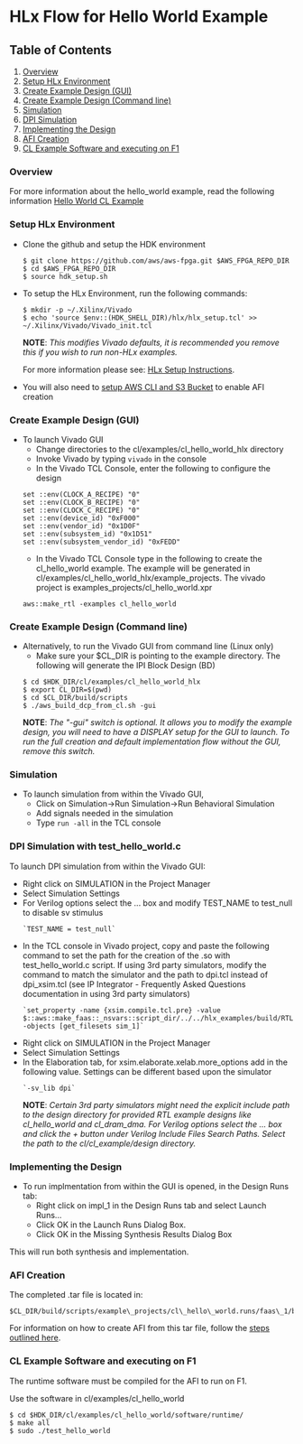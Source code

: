 # HLx Flow for Hello World Example

## Table of Contents

1. [Overview](#overview)
2. [Setup HLx Environment](#env)
3. [Create Example Design (GUI)](#createbdgui)
4. [Create Example Design (Command line)](#createbd)
5. [Simulation](#sim)
6. [DPI Simulation](#dpisim)
7. [Implementing the Design](#impl)
8. [AFI Creation](#aficreation)
9. [CL Example Software and executing on F1](#swf1)

<a name="overview"></a>
### Overview

For more information about the hello\_world example, read the following information [Hello World CL Example](./../cl_hello_world/README.md)

<a name="env"></a>
### Setup HLx Environment

* Clone the github and setup the HDK environment
   ```
   $ git clone https://github.com/aws/aws-fpga.git $AWS_FPGA_REPO_DIR
   $ cd $AWS_FPGA_REPO_DIR
   $ source hdk_setup.sh
   ```
* To setup the HLx Environment, run the following commands:
   ```
   $ mkdir -p ~/.Xilinx/Vivado
   $ echo 'source $env::(HDK_SHELL_DIR)/hlx/hlx_setup.tcl' >> ~/.Xilinx/Vivado/Vivado_init.tcl
   ```
   **NOTE**: *This modifies Vivado defaults, it is recommended you remove this if you wish to run non-HLx examples.* 
   
   For more information please see: [HLx Setup Instructions](../../../../hdk/docs/IPI_GUI_Vivado_Setup.md).

* You will also need to [setup AWS CLI and S3 Bucket](../../../../SDAccel/docs/Setup_AWS_CLI_and_S3_Bucket.md) to enable AFI creation

<a name="createbdgui"></a>
### Create Example Design (GUI)

* To launch Vivado GUI
   * Change directories to the cl/examples/cl_hello_world_hlx directory
   * Invoke Vivado by typing `vivado` in the console
   * In the Vivado TCL Console, enter the following to configure the design
   ```
   set ::env(CLOCK_A_RECIPE) "0"
   set ::env(CLOCK_B_RECIPE) "0"
   set ::env(CLOCK_C_RECIPE) "0"
   set ::env(device_id) "0xF000"
   set ::env(vendor_id) "0x1D0F"
   set ::env(subsystem_id) "0x1D51"
   set ::env(subsystem_vendor_id) "0xFEDD"
   ```
   * In the Vivado TCL Console type in the following to create the cl_hello_world example. The example will be generated in cl/examples/cl_hello_world_hlx/example_projects. The vivado project is examples_projects/cl_hello_world.xpr
   ```
   aws::make_rtl -examples cl_hello_world
   ```

<a name="createbd"></a>
### Create Example Design (Command line)

* Alternatively, to run the Vivado GUI from command line (Linux only)
   * Make sure your $CL_DIR is pointing to the example directory. The following will generate the IPI Block Design (BD)
   ```
   $ cd $HDK_DIR/cl/examples/cl_hello_world_hlx
   $ export CL_DIR=$(pwd)
   $ cd $CL_DIR/build/scripts
   $ ./aws_build_dcp_from_cl.sh -gui
   ```    
   **NOTE**: *The "-gui" switch is optional. It allows you to modify the example design, you will need to have a DISPLAY setup for the GUI to launch. To run the full creation and default implementation flow without the GUI, remove this switch.*

<a name="sim"></a>
### Simulation

* To launch simulation from within the Vivado GUI, 
   * Click on Simulation->Run Simulation->Run Behavioral Simulation
   * Add signals needed in the simulation
   * Type `run -all` in the TCL console

<a name="dpisim"></a>
### DPI Simulation with test\_hello\_world.c

To launch DPI simulation from within the Vivado GUI:
* Right click on SIMULATION in the Project Manager
* Select Simulation Settings
* For Verilog options select the ... box and modify TEST\_NAME to test_null to disable sv stimulus
   ```
   `TEST_NAME = test_null`
   ```
* In the TCL console in Vivado project, copy and paste the following command to set the path for the creation of the .so with test\_hello\_world.c script. If using 3rd party simulators, modify the command to match the simulator and the path to dpi.tcl instead of dpi_xsim.tcl (see IP Integrator - Frequently Asked Questions documentation in using 3rd party simulators)
   ```
   `set_property -name {xsim.compile.tcl.pre} -value $::aws::make_faas::_nsvars::script_dir/../../hlx_examples/build/RTL/cl_hello_world/verif/scripts/dpi_xsim.tcl -objects [get_filesets sim_1]`
   ```
* Right click on SIMULATION in the Project Manager
* Select Simulation Settings
* In the Elaboration tab, for xsim.elaborate.xelab.more_options add in the following value.  Settings can be different based upon the simulator
   ```
   `-sv_lib dpi`
   ```
   **NOTE**: *Certain 3rd party simulators might need the explicit include path to the design directory for provided RTL example designs like cl\_hello\_world and cl\_dram\_dma.  For Verilog options select the ... box and click the + button under Verilog Include Files Search Paths.  Select the path to the cl/cl\_example/design directory.*

<a name="impl"></a>
### Implementing the Design

* To run implmentation from within the GUI is opened, in the Design Runs tab:
   * Right click on impl\_1 in the Design Runs tab and select Launch Runs…
   * Click OK in the Launch Runs Dialog Box.
   * Click OK in the Missing Synthesis Results Dialog Box

This will run both synthesis and implementation.

<a name="aficreation"></a>
### AFI Creation

The completed .tar file is located in: 
```
$CL_DIR/build/scripts/example\_projects/cl\_hello\_world.runs/faas\_1/build/checkpoints/to\_aws/<timestamp>.Developer\_CL.tar  
```
For information on how to create AFI from this tar file, follow the [steps outlined here](../../../README.md#step3).

<a name="swf1"></a>
### CL Example Software and executing on F1

The runtime software must be compiled for the AFI to run on F1.

Use the software in cl/examples/cl\_hello\_world
```
$ cd $HDK_DIR/cl/examples/cl_hello_world/software/runtime/
$ make all
$ sudo ./test_hello_world
```

